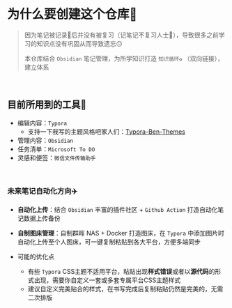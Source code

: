 # 为什么要创建这个仓库🤔️

> 因为笔记被记录📝后并没有被复习（记笔记不复习人士🙋），导致很多之前学习的知识点没有巩固从而导致遗忘😔
>
> 本仓库结合 `Obsidian` 笔记管理，为所学知识打造 `知识循环♻️` （双向链接），建立体系

​	

## 目前所用到的工具🔧

- 编辑内容：`Typora`
  - 支持一下我写的主题风格吧家人们：[Typora-Ben-Themes](https://github.com/Benn314/Typora-Ben-Themes)
- 管理内容：`Obsidian`
- 任务清单：`Microsoft To DO`
- 灵感和便签：`微信文件传输助手`

​	

### 未来笔记自动化方向✈️

- **自动化上传**：结合 `Obsidian` 丰富的插件社区 + `Github Action` 打造自动化笔记数据上传备份

- **自制图床管理**：自制群晖 NAS + Docker 打造图床，在 `Typora` 中添加图片时自动化上传至个人图床，可一键复制粘贴到各大平台，方便多端同步
- 可能的优化点
  - 有些 `Typora` CSS主题不适用平台，粘贴出现**样式错误**或者以**源代码**的形式出现，需要你自定义一套或多套专属平台CSS主题样式
  - 建议自定义完美贴合的样式，在书写完成后复制粘贴仍然是完美的，无需二次排版



